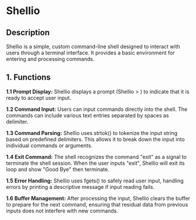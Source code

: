 # Shellio 
## Description
Shellio is a simple, custom command-line shell designed to interact with users through a terminal interface. It provides a basic environment for entering and processing commands.

## 1. Functions

**1.1 Prompt Display:**
Shellio displays a prompt (Shellio > ) to indicate that it is ready to accept user input.

**1.2 Command Input:**
Users can input commands directly into the shell. The commands can include various text entries separated by spaces as delimiter.

**1.3 Command Parsing:**
Shellio uses strtok() to tokenize the input string based on predefined delimiters. This allows it to break down the input into individual commands or arguments.

**1.4 Exit Command:**
The shell recognizes the command "exit" as a signal to terminate the shell session. When the user inputs "exit", Shellio will exit its loop and show "Good Bye" then terminate.

**1.5 Error Handling:**
Shellio uses fgets() to safely read user input, handling errors by printing a descriptive message if input reading fails.

**1.6 Buffer Management:**
After processing the input, Shellio clears the buffer to prepare for the next command, ensuring that residual data from previous inputs does not interfere with new commands.
